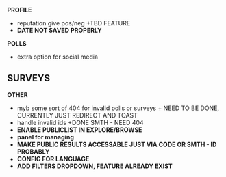 **PROFILE**

- reputation give pos/neg +TBD FEATURE
- **DATE NOT SAVED PROPERLY**

**POLLS**
- extra option for social media

**SURVEYS**
-

**OTHER**

- myb some sort of 404 for invalid polls or surveys + NEED TO BE DONE, CURRENTLY JUST REDIRECT AND TOAST
- handle invalid ids +DONE SMTH - NEED 404
- **ENABLE PUBLICLIST IN EXPLORE/BROWSE**
- **panel for managing**
- **MAKE PUBLIC RESULTS ACCESSABLE JUST VIA CODE OR SMTH - ID PROBABLY**
- **CONFIG FOR LANGUAGE**
- **ADD FILTERS DROPDOWN, FEATURE ALREADY EXIST**